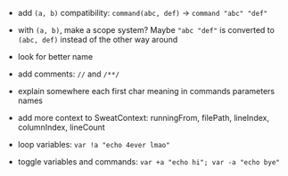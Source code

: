 - add `(a, b)` compatibility: `command(abc, def)` -> `command "abc" "def"`
- with `(a, b)`, make a scope system? Maybe `"abc "def"` is converted to `(abc, def)` instead of the other way around

- look for better name

- add comments: `//` and `/**/`

- explain somewhere each first char meaning in commands parameters names

- add more context to SweatContext: runningFrom, filePath, lineIndex, columnIndex, lineCount

- loop variables: `var !a "echo 4ever lmao"`
- toggle variables and commands: `var +a "echo hi"; var -a "echo bye"`